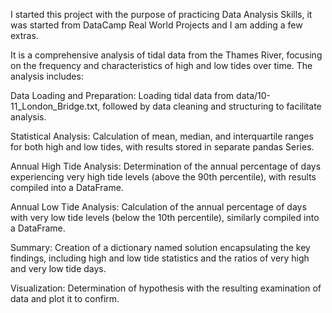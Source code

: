 I started this project with the purpose of practicing Data Analysis Skills, it was started from DataCamp Real World Projects and I am adding a few extras.

It is a comprehensive analysis of tidal data from the Thames River, focusing on the frequency and characteristics of high and low tides over time. The analysis includes:

Data Loading and Preparation: Loading tidal data from data/10-11_London_Bridge.txt, followed by data cleaning and structuring to facilitate analysis.

Statistical Analysis: Calculation of mean, median, and interquartile ranges for both high and low tides, with results stored in separate pandas Series.

Annual High Tide Analysis: Determination of the annual percentage of days experiencing very high tide levels (above the 90th percentile), with results compiled into a DataFrame.

Annual Low Tide Analysis: Calculation of the annual percentage of days with very low tide levels (below the 10th percentile), similarly compiled into a DataFrame.

Summary: Creation of a dictionary named solution encapsulating the key findings, including high and low tide statistics and the ratios of very high and very low tide days.

Visualization: Determination of hypothesis with the resulting examination of data and plot it to confirm.
